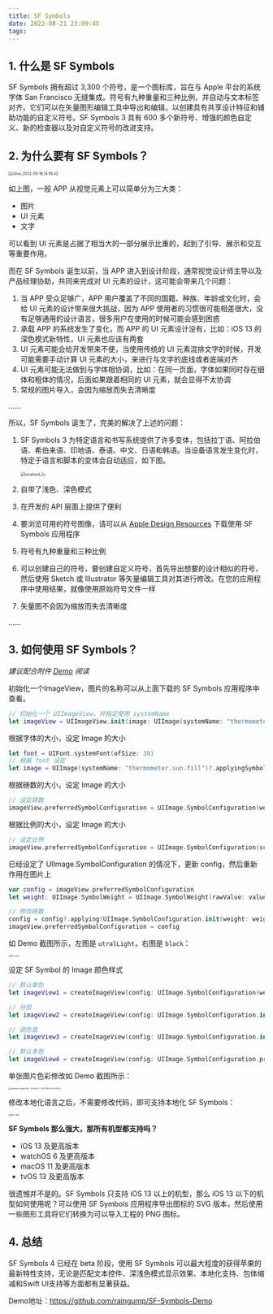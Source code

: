 ```yaml
---
title: SF Symbols
date: 2022-08-21 23:09:45
tags:
---
```


## 1. 什么是 SF Symbols

SF Symbols 拥有超过 3,300 个符号，是一个图标库，旨在与 Apple 平台的系统字体 San Francisco 无缝集成。符号有九种重量和三种比例，并自动与文本标签对齐。它们可以在矢量图形编辑工具中导出和编辑，以创建具有共享设计特征和辅助功能的自定义符号。SF Symbols 3 具有 600 多个新符号、增强的颜色自定义、新的检查器以及对自定义符号的改进支持。

<!--more-->

## 2. 为什么要有 SF Symbols？

<img src="https://raingump-image-bucket.oss-cn-shenzhen.aliyuncs.com/iShot_2022-05-16_14.56.42.png" alt="iShot_2022-05-16_14.56.42" style="zoom:50%;" />

如上图，一般 APP 从视觉元素上可以简单分为三大类：

- 图片
- UI 元素
- 文字

可以看到 UI 元素是占据了相当大的一部分展示比重的，起到了引导、展示和交互等重要作用。

而在 SF Symbols 诞生以前，当 APP 进入到设计阶段，通常视觉设计师主导以及产品经理协助，共同来完成对 UI 元素的设计，这可能会带来几个问题：

1. 当 APP 受众足够广，APP 用户覆盖了不同的国籍、种族、年龄或文化时，会给 UI 元素的设计带来很大挑战，因为 APP 使用者的习惯很可能相差很大，没有足够通用的设计语言，很多用户在使用的时候可能会感到困惑
2. 承载 APP 的系统发生了变化，而 APP 的 UI 元素设计没有，比如：iOS 13 的深色模式新特性，UI 元素也应该有两套
3. UI 元素可能会给开发带来不便，当使用传统的 UI 元素混排文字的时候，开发可能需要手动计算 UI 元素的大小，来进行与文字的底线或者底端对齐
4. UI 元素可能无法做到与字体相协调，比如：在同一页面，字体如果同时存在细体和粗体的情况，后面如果跟着相同的 UI 元素，就会显得不太协调
5. 常规的图片导入，会因为缩放而失去清晰度

……



所以，SF Symbols 诞生了，完美的解决了上述的问题：

1. SF Symbols 3 为特定语言和书写系统提供了许多变体，包括拉丁语、阿拉伯语、希伯来语、印地语、泰语、中文、日语和韩语。当设备语言发生变化时，特定于语言和脚本的变体会自动适应，如下图。

   <img src="https://raingump-image-bucket.oss-cn-shenzhen.aliyuncs.com/localized_2x.png" alt="localized_2x" style="zoom:50%;" />

2. 自带了浅色、深色模式

3. 在开发的 API 层面上提供了便利

4. 要浏览可用的符号图像，请可以从 [Apple Design Resources](https://developer.apple.com/design/resources/) 下载使用 SF Symbols 应用程序

5. 符号有九种重量和三种比例

6. 可以创建自己的符号，要创建自定义符号，首先导出想要的设计相似的符号，然后使用 Sketch 或 Illustrator 等矢量编辑工具对其进行修改。在您的应用程序中使用结果，就像使用原始符号文件一样

7. 矢量图不会因为缩放而失去清晰度

……



## 3. 如何使用 SF Symbols？

*建议配合附件 [Demo](https://github.com/raingump/SF-Symbols-Demo) 阅读*

初始化一个ImageView，图片的名称可以从上面下载的 SF Symbols 应用程序中查看。

```swift
// 初始化一个 UIImageView，并指定使用 systemName
let imageView = UIImageView.init(image: UIImage(systemName: "thermometer.sun.fill"))
```



根据字体的大小，设定 Image 的大小

```swift
let font = UIFont.systemFont(ofSize: 30)
// 根据 font 设定
let image = UIImage(systemName: "thermometer.sun.fill")?.applyingSymbolConfiguration(.init(font: font))
```



根据磅数的大小，设定 Image 的大小

```swift
// 设定磅数
imageView.preferredSymbolConfiguration = UIImage.SymbolConfiguration(weight: .regular)
```



根据比例的大小，设定 Image 的大小

```swift
// 设定比例
imageView.preferredSymbolConfiguration = UIImage.SymbolConfiguration(scale: .medium)
```



已经设定了 UIImage.SymbolConfiguration 的情况下，更新 config，然后重新作用在图片上

```swift
var config = imageView.preferredSymbolConfiguration
let weight: UIImage.SymbolWeight = UIImage.SymbolWeight(rawValue: value) ?? .medium

// 修改磅数
config = config?.applying(UIImage.SymbolConfiguration.init(weight: weight))
imageView.preferredSymbolConfiguration = config

```

如 Demo 截图所示，左图是 `utralLight`，右图是 `black`：

<img src="https://raingump-image-bucket.oss-cn-shenzhen.aliyuncs.com/IMG_2964.JPEG" alt="IMG_2964" style="zoom: 25%;" />



设定 SF Symbol 的 Image 颜色样式

```swift
// 默认单色
let imageView1 = createImageView(config: UIImage.SymbolConfiguration(weight: .ultraLight))

// 分层
let imageView2 = createImageView(config: UIImage.SymbolConfiguration.init(hierarchicalColor: .systemBlue).applying(UIImage.SymbolConfiguration(weight: .light)))

// 调色盘
let imageView3 = createImageView(config: UIImage.SymbolConfiguration.init(paletteColors: [.systemTeal, .red, .brown]).applying(UIImage.SymbolConfiguration(weight: .black)))

// 默认多色
let imageView4 = createImageView(config: UIImage.SymbolConfiguration.preferringMulticolor().applying(UIImage.SymbolConfiguration(weight: .black)))

```

单张图片色彩修改如 Demo 截图所示：

<img src="https://raingump-image-bucket.oss-cn-shenzhen.aliyuncs.com/Simulator Screen Shot - iPhone 13 - 2022-08-02 at 19.04.10.png" alt="Simulator Screen Shot - iPhone 13 - 2022-08-02 at 19.04.10" style="zoom: 25%;" />



修改本地化语言之后，不需要修改代码，即可支持本地化 SF Symbols：

<img src="https://raingump-image-bucket.oss-cn-shenzhen.aliyuncs.com/IMG_2965.JPEG" alt="IMG_2965" style="zoom: 25%;" />





**SF Symbols 那么强大，那所有机型都支持吗？**

- iOS 13 及更高版本
- watchOS 6 及更高版本
- macOS 11 及更高版本
- tvOS 13 及更高版本

很遗憾并不是的。SF Symbols 只支持 iOS 13 以上的机型，那么 iOS 13 以下的机型如何使用呢？可以使用 SF Symbols 应用程序导出图标的 SVG 版本，然后使用一些图形工具将它们转换为可以导入工程的 PNG 图标。



## 4. 总结

SF Symbols 4 已经在 beta 阶段，使用 SF Symbols 可以最大程度的获得苹果的最新特性支持，无论是匹配文本控件、深浅色模式显示效果、本地化支持、包体缩减和Swift UI支持等方面都有显著获益。



Demo地址：https://github.com/raingump/SF-Symbols-Demo
